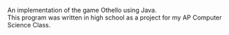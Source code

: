 An implementation of the game Othello using Java.  
This program was written in high school as a project for my AP Computer Science Class. 
